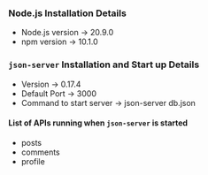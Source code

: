 ### Node.js Installation Details

- Node.js version -> 20.9.0
- npm version ->  10.1.0

### `json-server` Installation and Start up Details

- Version ->  0.17.4
- Default Port ->  3000
- Command to start server ->  json-server db.json

#### List of APIs running when `json-server` is started

-  posts
-  comments
-  profile

